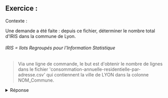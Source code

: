 ## Exercice : 

Contexte :

Une demande a été faite : depuis ce fichier, déterminer le nombre total d'IRIS dans la commune de Lyon.

###### IRIS =  Ilots Regroupés pour l'Information Statistique

>Via une ligne de commande, le but est d'obtenir le nombre de lignes dans le fichier 'consommation-annuelle-residentielle-par-adresse.csv' qui contiennent la ville de LYON dans la colonne NOM_Commune.




<details>
  <summary>Réponse</summary>
  
  ### Réponse entière
  ```
  awk -F";" '{print $9}' consommation-annuelle-residentielle-par-adresse.csv | grep "LYON" | wc -l
  ```
  
  1. awk et l'option F
```
awk -F";"
```
Va donner le type de séparation dans le fichier CSV (donc ici, le point virgule qui par défaut est simplement une virgule). Cette partie dont le -F est important car sans spécification du format de séparation, le résultat change complètement la façon de lire le fichier et donc le résultat.
  	
  2. L'action
```
'{print $9}'
```

Cette partie va aller récupérer la colonne 9, celle des noms de commune.
     	
  3. La cible
``` 
consommation-annuelle-residentielle-par-adresse.csv
```

Ici, c'est le nom du fichier ou il la commande va se faire
  	
  4. Précisions	
```
| grep "LYON" | wc -l
```

Cette dernière partie va compléter la commande : on va chercher uniquement la chaine de caractères "LYON" et compter les lignes qui les contiennent.

Enfin, le résultat qui doit être obtenu est le suivant : 12421, dans le fichier il y a 12421 lignes qui contiennent la commune de LYON : 

###### Il y a alors 12421 IRIS dans la commune de LYON.  
</details>


